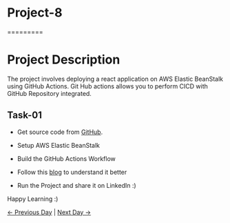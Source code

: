 # Project-8

=========

# Project Description

The project involves deploying a react application on AWS Elastic BeanStalk using GitHub Actions.
Git Hub actions allows you to perform CICD with GitHub Repository integrated.

## Task-01

- Get source code from [GitHub](https://github.com/sitchatt/AWS_Elastic_BeanStalk_On_EC2.git).

- Setup AWS Elastic BeanStalk

- Build the GitHub Actions Workflow

- Follow this [blog](https://www.linkedin.com/posts/sitabja-chatterjee_effortless-deployment-of-react-app-to-aws-activity-7053579065487687680-wZI8?utm_source=share&utm_medium=member_desktop) to understand it better

- Run the Project and share it on LinkedIn :)

Happy Learning :)

[← Previous Day](../day86/README.md) | [Next Day →](../day88/README.md)

